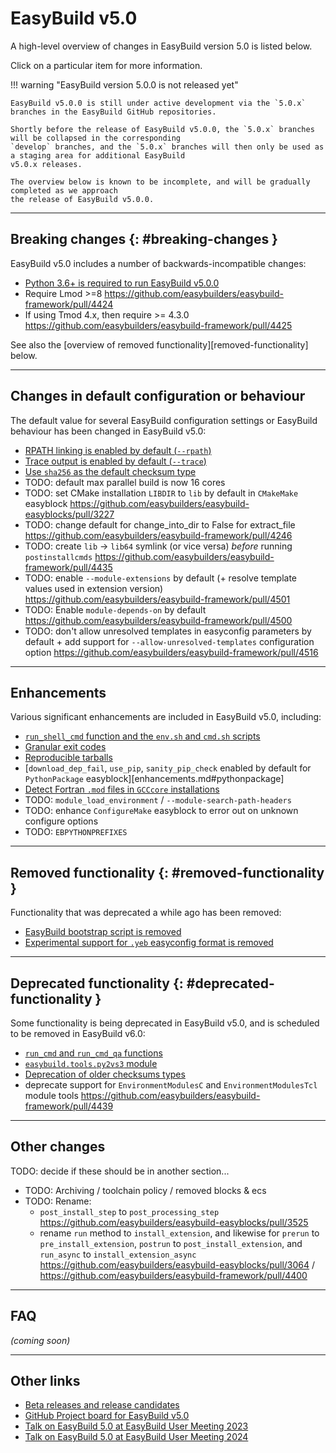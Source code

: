 # EasyBuild v5.0

A high-level overview of changes in EasyBuild version 5.0 is listed below.

Click on a particular item for more information.

!!! warning "EasyBuild version 5.0.0 is not released yet"

    EasyBuild v5.0.0 is still under active development via the `5.0.x` branches in the EasyBuild GitHub repositories.

    Shortly before the release of EasyBuild v5.0.0, the `5.0.x` branches will be collapsed in the corresponding
    `develop` branches, and the `5.0.x` branches will then only be used as a staging area for additional EasyBuild
    v5.0.x releases.

    The overview below is known to be incomplete, and will be gradually completed as we approach
    the release of EasyBuild v5.0.0.

---

## Breaking changes {: #breaking-changes }

EasyBuild v5.0 includes a number of backwards-incompatible changes:

- [Python 3.6+ is required to run EasyBuild v5.0.0](python36-required.md)
- Require Lmod >=8 <https://github.com/easybuilders/easybuild-framework/pull/4424>
- If using Tmod 4.x, then require >= 4.3.0 <https://github.com/easybuilders/easybuild-framework/pull/4425>

See also the [overview of removed functionality][removed-functionality] below.


---

## Changes in default configuration or behaviour

The default value for several EasyBuild configuration settings or EasyBuild behaviour has been changed in EasyBuild v5.0:

- [RPATH linking is enabled by default (`--rpath`)](changes-in-default-configuration.md#rpath)
- [Trace output is enabled by default (`--trace`)](changes-in-default-configuration.md#trace)
- [Use `sha256` as the default checksum type](changes-in-default-configuration.md#sha256)
- TODO: default max parallel build is now 16 cores
- TODO: set CMake installation `LIBDIR` to `lib` by default in `CMakeMake` easyblock <https://github.com/easybuilders/easybuild-easyblocks/pull/3227>
- TODO: change default for change_into_dir to False for extract_file <https://github.com/easybuilders/easybuild-framework/pull/4246>
- TODO: create `lib` -> `lib64` symlink (or vice versa) *before* running `postinstallcmds` <https://github.com/easybuilders/easybuild-framework/pull/4435>
- TODO: enable `--module-extensions` by default (+ resolve template values used in extension version) <https://github.com/easybuilders/easybuild-framework/pull/4501>
- TODO: Enable `module-depends-on` by default <https://github.com/easybuilders/easybuild-framework/pull/4500>
- TODO: don't allow unresolved templates in easyconfig parameters by default + add support for `--allow-unresolved-templates` configuration option <https://github.com/easybuilders/easybuild-framework/pull/4516>

---

## Enhancements

Various significant enhancements are included in EasyBuild v5.0, including:

- [`run_shell_cmd` function and the `env.sh` and `cmd.sh` scripts](run_shell_cmd.md)
- [Granular exit codes](enhancements.md#granular_exit_codes)
- [Reproducible tarballs](enhancements.md#reproducible_tarballs)
- [`download_dep_fail`, `use_pip`, `sanity_pip_check` enabled by default for `PythonPackage` easyblock][enhancements.md#pythonpackage]
- [Detect Fortran `.mod` files in `GCCcore` installations](enhancements.md#mod_files)
- TODO: `module_load_environment` / `--module-search-path-headers`
- TODO: enhance `ConfigureMake` easyblock to error out on unknown configure options
- TODO: `EBPYTHONPREFIXES`
 

---

## Removed functionality {: #removed-functionality }

Functionality that was deprecated a while ago has been removed:

- [EasyBuild bootstrap script is removed](removed-functionality.md#bootstrap_script) 
- [Experimental support for `.yeb` easyconfig format is removed](removed-functionality.md#yeb)


---

## Deprecated functionality {: #deprecated-functionality }

Some functionality is being deprecated in EasyBuild v5.0, and is scheduled to be removed in EasyBuild v6.0:

- [`run_cmd` and `run_cmd_qa` functions](deprecated-functionality.md#run_cmd)
- [`easybuild.tools.py2vs3` module](deprecated-functionality.md#py2vs3)
- [Deprecation of older checksums types](deprecated-functionality.md#checksums)
- deprecate support for `EnvironmentModulesC` and `EnvironmentModulesTcl` module tools <https://github.com/easybuilders/easybuild-framework/pull/4439>

---

## Other changes

TODO: decide if these should be in another section...

- TODO: Archiving / toolchain policy / removed blocks & ecs
- TODO: Rename:
   - `post_install_step` to `post_processing_step` <https://github.com/easybuilders/easybuild-easyblocks/pull/3525>
   - rename `run` method to `install_extension`, and likewise for `prerun` to `pre_install_extension`, `postrun` to `post_install_extension`, and `run_async` to `install_extension_async` <https://github.com/easybuilders/easybuild-easyblocks/pull/3064> / <https://github.com/easybuilders/easybuild-framework/pull/4400>


---

## FAQ

*(coming soon)*


---

## Other links

- [Beta releases and release candidates](release-candidates.md)
- [GitHub Project board for EasyBuild v5.0](https://github.com/orgs/easybuilders/projects/18)
- [Talk on EasyBuild 5.0 at EasyBuild User Meeting 2023](https://easybuild.io/eum23/#easybuild5)
- [Talk on EasyBuild 5.0 at EasyBuild User Meeting 2024](https://easybuild.io/eum24/#eb5)
